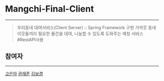 # Mangchi-Final-Client

------

> 우리동네 대여서비스(Client Server) :: Spring Framework 구현
> 가까웃 동네 이웃들끼리 필요한 물건을 대여, 나눔할 수 있도록 도와주는 매칭 서비스
> \#RestAPI사용



## 참여자

------

[고은아](https://github.com/EunaGo) [권재준](https://github.com/alikwon) [김보겸](https://github.com/BogyeumKim)
